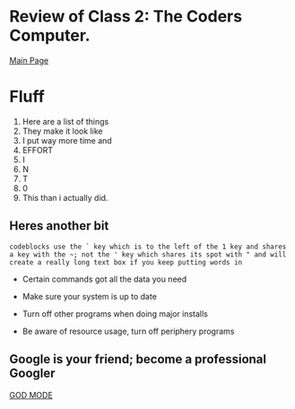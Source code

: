 # Review of Class 2: The Coders Computer.

[Main Page](https://averion305.github.io/reading-notes/)

# Fluff

1. Here are a list of things
1. They make it look like
1. I put way more time and 
1. EFFORT 
1. I
1. N
1. T
1. 0 
1. This than i actually did.

## Heres another bit

```
codeblocks use the ` key which is to the left of the 1 key and shares a key with the ~; not the ' key which shares its spot with " and will create a really long text box if you keep putting words in
```

- Certain commands got all the data you need

- Make sure your system is up to date

- Turn off other programs when doing major installs

- Be aware of resource usage, turn off periphery programs

## Google is your friend; become a  professional Googler

[GOD MODE](https://google.com/)
